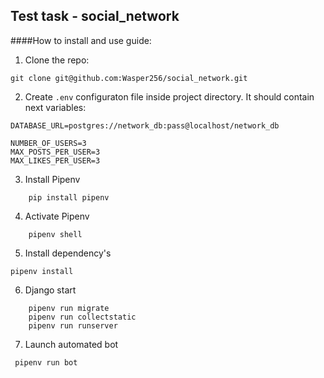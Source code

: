 Test task - social_network
---
####How to install and use guide:
1. Clone the repo:
```
git clone git@github.com:Wasper256/social_network.git
```
2. Create `.env` configuraton file inside project directory. It should contain next variables: 
```
DATABASE_URL=postgres://network_db:pass@localhost/network_db

NUMBER_OF_USERS=3
MAX_POSTS_PER_USER=3
MAX_LIKES_PER_USER=3
```
3. Install Pipenv
```
    pip install pipenv
```

4. Activate Pipenv
```
    pipenv shell
```
5. Install dependency's
```
pipenv install 
```
6. Django start
```
    pipenv run migrate
    pipenv run collectstatic
    pipenv run runserver
```
7. Launch automated bot 
```
 pipenv run bot
```